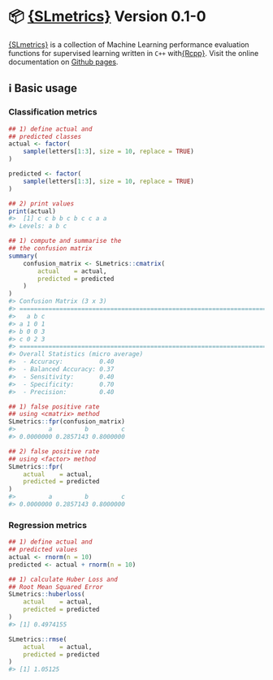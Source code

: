 

# :package: [{SLmetrics}](https://serkor1.github.io/SLmetrics/) Version 0.1-0

[{SLmetrics}](https://serkor1.github.io/SLmetrics/) is a collection of
Machine Learning performance evaluation functions for supervised
learning written in `C++`
with[{Rcpp}](https://github.com/RcppCore/Rcpp). Visit the online
documentation on [Github pages](https://serkor1.github.io/SLmetrics/).

## :information_source: Basic usage

### Classification metrics

``` r
## 1) define actual and
## predicted classes
actual <- factor(
    sample(letters[1:3], size = 10, replace = TRUE)
)

predicted <- factor(
    sample(letters[1:3], size = 10, replace = TRUE)
)

## 2) print values
print(actual)
#>  [1] c c b b c b c c a a
#> Levels: a b c
```

``` r
## 1) compute and summarise the
## the confusion matrix
summary(
    confusion_matrix <- SLmetrics::cmatrix(
        actual    = actual,
        predicted = predicted
    )
)
#> Confusion Matrix (3 x 3) 
#> ================================================================================
#>   a b c
#> a 1 0 1
#> b 0 0 3
#> c 0 2 3
#> ================================================================================
#> Overall Statistics (micro average)
#>  - Accuracy:          0.40
#>  - Balanced Accuracy: 0.37
#>  - Sensitivity:       0.40
#>  - Specificity:       0.70
#>  - Precision:         0.40
```

``` r
## 1) false positive rate
## using <cmatrix> method
SLmetrics::fpr(confusion_matrix)
#>         a         b         c 
#> 0.0000000 0.2857143 0.8000000

## 2) false positive rate
## using <factor> method
SLmetrics::fpr(
    actual    = actual, 
    predicted = predicted
)
#>         a         b         c 
#> 0.0000000 0.2857143 0.8000000
```

### Regression metrics

``` r
## 1) define actual and
## predicted values
actual <- rnorm(n = 10)
predicted <- actual + rnorm(n = 10)
```

``` r
## 1) calculate Huber Loss and
## Root Mean Squared Error
SLmetrics::huberloss(
    actual    = actual,
    predicted = predicted
)
#> [1] 0.4974155

SLmetrics::rmse(
    actual    = actual,
    predicted = predicted
)
#> [1] 1.05125
```
